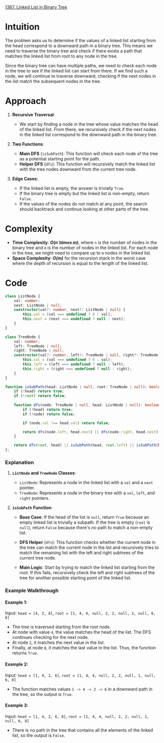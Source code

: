 [1367. Linked List in Binary Tree](https://leetcode.com/problems/linked-list-in-binary-tree/)

# Intuition

The problem asks us to determine if the values of a linked list starting from the head correspond to a downward path in a binary tree. This means we need to traverse the binary tree and check if there exists a path that matches the linked list from root to any node in the tree.

Since the binary tree can have multiple paths, we need to check each node in the tree to see if the linked list can start from there. If we find such a node, we will continue to traverse downward, checking if the next nodes in the list match the subsequent nodes in the tree.

# Approach

1. **Recursive Traversal**:
   - We start by finding a node in the tree whose value matches the head of the linked list. From there, we recursively check if the next nodes in the linked list correspond to the downward path in the binary tree.
   
2. **Two Functions**:
   - **Main DFS** (`isSubPath`): This function will check each node of the tree as a potential starting point for the path.
   - **Helper DFS** (`dfs`): This function will recursively match the linked list with the tree nodes downward from the current tree node.
   
3. **Edge Cases**:
   - If the linked list is empty, the answer is trivially `True`.
   - If the binary tree is empty but the linked list is non-empty, return `False`.
   - If the values of the nodes do not match at any point, the search should backtrack and continue looking at other parts of the tree.

# Complexity

- **Time Complexity**: ***O(n \times m)***, where `n` is the number of nodes in the binary tree and `m` is the number of nodes in the linked list. For each node in the tree, we might need to compare up to `m` nodes in the linked list.
- **Space Complexity**: ***O(m)*** for the recursion stack in the worst case where the depth of recursion is equal to the length of the linked list.

# Code

```typescript
class ListNode {
    val: number;
    next: ListNode | null;
    constructor(val?: number, next?: ListNode | null) {
        this.val = (val === undefined ? 0 : val);
        this.next = (next === undefined ? null : next);
    }
}

class TreeNode {
    val: number;
    left: TreeNode | null;
    right: TreeNode | null;
    constructor(val?: number, left?: TreeNode | null, right?: TreeNode | null) {
        this.val = (val === undefined ? 0 : val);
        this.left = (left === undefined ? null : left);
        this.right = (right === undefined ? null : right);
    }
}

function isSubPath(head: ListNode | null, root: TreeNode | null): boolean {
    if (!head) return true;
    if (!root) return false;
    
    function dfs(node: TreeNode | null, head: ListNode | null): boolean {
        if (!head) return true;
        if (!node) return false;

        if (node.val !== head.val) return false;

        return dfs(node.left, head.next) || dfs(node.right, head.next);
    }

    return dfs(root, head) || isSubPath(head, root.left) || isSubPath(head, root.right);
};

```

### Explanation

1. **`ListNode` and `TreeNode` Classes**:
   - `ListNode`: Represents a node in the linked list with a `val` and a `next` pointer.
   - `TreeNode`: Represents a node in the binary tree with a `val`, `left`, and `right` pointers.

2. **`isSubPath` Function**:
   - **Base Case**: If the head of the list is `null`, return `True` because an empty linked list is trivially a subpath. If the tree is empty (`root` is `null`), return `False` because there's no path to match a non-empty list.
   
   - **DFS Helper** (`dfs`): This function checks whether the current node in the tree can match the current node in the list and recursively tries to match the remaining list with the left and right subtrees of the current tree node.
   
   - **Main Logic**: Start by trying to match the linked list starting from the root. If this fails, recursively check the left and right subtrees of the tree for another possible starting point of the linked list.

### Example Walkthrough

#### Example 1:
Input: `head = [4, 2, 8]`, `root = [1, 4, 4, null, 2, 2, null, 1, null, 6, 8]`

- The tree is traversed starting from the root node.
- At node with value `4`, the value matches the head of the list. The DFS continues checking for the next node.
- At node `2`, it matches the next value in the list.
- Finally, at node `8`, it matches the last value in the list. Thus, the function returns `True`.

#### Example 2:
Input: `head = [1, 4, 2, 6]`, `root = [1, 4, 4, null, 2, 2, null, 1, null, 6, 8]`

- The function matches values `1 -> 4 -> 2 -> 6` in a downward path in the tree, so the output is `True`.

#### Example 3:
Input: `head = [1, 4, 2, 6, 8]`, `root = [1, 4, 4, null, 2, 2, null, 1, null, 6, 8]`

- There is no path in the tree that contains all the elements of the linked list, so the output is `False`.